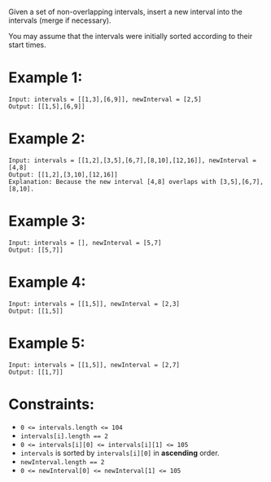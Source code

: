 Given a set of non-overlapping intervals, insert a new interval into the intervals (merge if necessary).

You may assume that the intervals were initially sorted according to their start times.

 

# Example 1:
```
Input: intervals = [[1,3],[6,9]], newInterval = [2,5]
Output: [[1,5],[6,9]]
```
# Example 2:
```
Input: intervals = [[1,2],[3,5],[6,7],[8,10],[12,16]], newInterval = [4,8]
Output: [[1,2],[3,10],[12,16]]
Explanation: Because the new interval [4,8] overlaps with [3,5],[6,7],[8,10].
```
# Example 3:
```
Input: intervals = [], newInterval = [5,7]
Output: [[5,7]]
```
# Example 4:
```
Input: intervals = [[1,5]], newInterval = [2,3]
Output: [[1,5]]
```
# Example 5:
```
Input: intervals = [[1,5]], newInterval = [2,7]
Output: [[1,7]]
```

# Constraints:

- `0 <= intervals.length <= 104`
- `intervals[i].length == 2`
- `0 <= intervals[i][0] <= intervals[i][1] <= 105`
- `intervals` is sorted by `intervals[i][0]` in **ascending** order.
- `newInterval.length == 2`
- `0 <= newInterval[0] <= newInterval[1] <= 105`